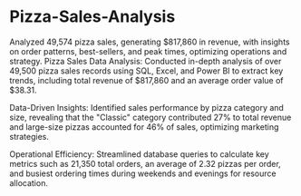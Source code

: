# Pizza-Sales-Analysis
Analyzed 49,574 pizza sales, generating $817,860 in revenue, with insights on order patterns, best-sellers, and peak times, optimizing operations and strategy.
Pizza Sales Data Analysis: Conducted in-depth analysis of over 49,500 pizza sales records using SQL, Excel, and Power BI to extract key trends, including total revenue of $817,860 and an average order value of $38.31.

Data-Driven Insights: Identified sales performance by pizza category and size, revealing that the "Classic" category contributed 27% to total revenue and large-size pizzas accounted for 46% of sales, optimizing marketing strategies.

Operational Efficiency: Streamlined database queries to calculate key metrics such as 21,350 total orders, an average of 2.32 pizzas per order, and busiest ordering times during weekends and evenings for resource allocation.
